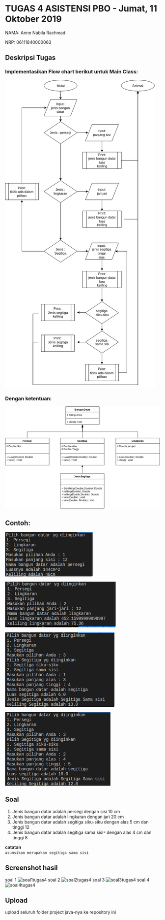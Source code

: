 # TUGAS 4 ASISTENSI PBO - Jumat, 11 Oktober 2019

NAMA: Anne Nabila Rachmad

NRP: 06111840000063

## Deskripsi Tugas


### Implementasikan Flow chart berikut untuk Main Class:
![](img/flow.png)

### Dengan ketentuan:
![](img/UML.png)

## Contoh:
![](img/con1.png)

![](img/con2.png)

![](img/con3a.png)

![](img/con3b.png)

## Soal

1. Jenis bangun datar adalah persegi dengan sisi 10 cm
2. Jenis bangun datar adalah lingkaran dengan jari 20 cm
3. Jenis bangun datar adalah segitiga siku-siku dengan alas 5 cm dan tinggi 12
4. Jenis bangun datar adalah segitiga sama sisi```*``` dengan alas 4 cm dan tinggi 8

**catatan** \
 ```asumsikan merupakan segitiga sama sisi```
## Screenshot hasil
soal 1 
![soal1tugas4](https://user-images.githubusercontent.com/55887990/67045821-3b40da00-f159-11e9-8d23-88aab9fad43e.png)
soal 2
![soal2tugas4](https://user-images.githubusercontent.com/55887990/67045835-43991500-f159-11e9-9b6f-e9f3e0fc7b77.png)
soal 3
![soal3tugas4](https://user-images.githubusercontent.com/55887990/67045848-498ef600-f159-11e9-8df2-878a97070d5c.png)
soal 4
![soal4tugas4](https://user-images.githubusercontent.com/55887990/67045851-498ef600-f159-11e9-8e01-99f0ae777589.png)

## Upload
upload seluruh folder project java-nya ke repository ini
